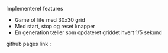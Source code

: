 Implementeret features

- Game of life med 30x30 grid
- Med start, stop og reset knapper
- En generation tæller som opdateret griddet hvert 1/5 sekund

github pages link :
